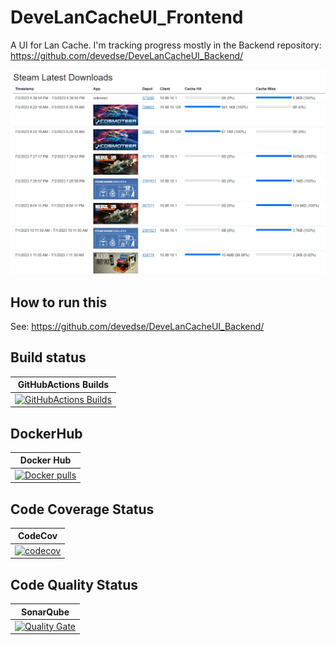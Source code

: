 # DeveLanCacheUI_Frontend
A UI for Lan Cache. I'm tracking progress mostly in the Backend repository:
https://github.com/devedse/DeveLanCacheUI_Backend/

![ScreenshotFrontend](Screenshot_Frontend.png)

## How to run this
See: https://github.com/devedse/DeveLanCacheUI_Backend/

## Build status

| GitHubActions Builds |
|:--------------------:|
| [![GitHubActions Builds](https://github.com/devedse/DeveLanCacheUI_Frontend/workflows/GitHubActionsBuilds/badge.svg)](https://github.com/devedse/DeveLanCacheUI_Frontend/actions/workflows/githubactionsbuilds.yml) |

## DockerHub

| Docker Hub |
|:----------:|
| [![Docker pulls](https://img.shields.io/docker/v/devedse/develancacheui_frontend)](https://hub.docker.com/r/devedse/develancacheui_frontend/) |

## Code Coverage Status

| CodeCov |
|:-------:|
| [![codecov](https://codecov.io/gh/devedse/DeveLanCacheUI_Frontend/branch/master/graph/badge.svg)](https://codecov.io/gh/devedse/DeveLanCacheUI_Frontend) |

## Code Quality Status

| SonarQube |
|:---------:|
| [![Quality Gate](https://sonarcloud.io/api/project_badges/measure?project=DeveLanCacheUI_Frontend&metric=alert_status)](https://sonarcloud.io/dashboard?id=DeveLanCacheUI_Frontend) |
